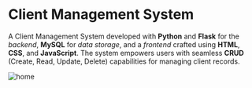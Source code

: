 
# Client Management System


A Client Management System developed with **Python** and **Flask** for the *backend*, **MySQL** for *data storage*, and a *frontend* crafted using **HTML**, **CSS**, and **JavaScript**. The system empowers users with seamless **CRUD** (Create, Read, Update, Delete) capabilities for managing client records.


![home](https://github.com/Franco-Bayugar/client-management-system/assets/126421782/04b73a6d-e51f-4fa7-9412-3794fef2ec70)

